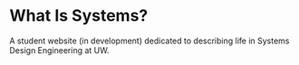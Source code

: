 # What Is Systems?
A student website (in development) dedicated to describing life in 
Systems Design Engineering at UW.
